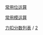 
[常用位运算](https://leetcode.cn/discuss/post/3571304/cong-ji-he-lun-dao-wei-yun-suan-chang-ji-enve/)

[常用模运算](https://leetcode.cn/discuss/post/mDfnkW/)

[力扣分数列表](https://huxulm.github.io/lc-rating/zen) /  [2](https://zerotrac.github.io/leetcode_problem_rating/#/)

